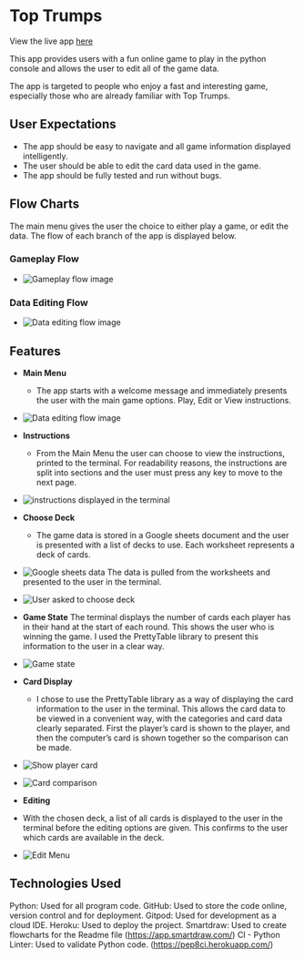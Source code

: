 # Top Trumps

View the live app [here](https://top-trumps1-6a9a12a49bdc.herokuapp.com/)

This app provides users with a fun online game to play in the python console and allows the user to edit all of the game data.

The app is targeted to people who enjoy a fast and interesting game, especially those who are already familiar with Top Trumps.

## User Expectations

- The app should be easy to navigate and all game information displayed intelligently.
- The user should be able to edit the card data used in the game.
- The app should be fully tested and run without bugs.

## Flow Charts

The main menu gives the user the choice to either play a game, or edit the data. The flow of each branch of the app is displayed below.

### Gameplay Flow
- ![Gameplay flow image](readme-images/flow1.png)

### Data Editing Flow
- ![Data editing flow image](readme-images\flow2.png)

## Features

- __Main Menu__
  - The app starts with a welcome message and immediately presents the user with the main game options. Play, Edit or View instructions.
- ![Data editing flow image](readme-images/welcome-menu.png)

- __Instructions__
  - From the Main Menu the user can choose to view the instructions, printed to the terminal.
For readability reasons, the instructions are split into sections and the user must press any key to move to the next page.
- ![instructions displayed in the terminal](readme-images/instructions.png)

- __Choose Deck__
  - The game data is stored in a Google sheets document and the user is presented with a list of decks to use. Each worksheet represents a deck of cards.
- ![Google sheets data](readme-images/worksheet.png)
The data is pulled from the worksheets and presented to the user in the terminal.
- ![User asked to choose deck](readme-images/choose-deck.png)

- __Game State__
The terminal displays the number of cards each player has in their hand at the start of each round. This shows the user who is winning the game. I used the PrettyTable library to present this information to the user in a clear way.
- ![Game state](readme-images/game-state.png)

- __Card Display__
  - I chose to use the PrettyTable library as a way of displaying the card information to the user in the terminal. This allows the card data to be viewed in a convenient way, with the categories and card data clearly separated. First the player’s card is shown to the player, and then the computer’s card is shown together so the comparison can be made.
- ![Show player card](readme-images/player-card.png)
- ![Card comparison](readme-images/comparison.png)

- __Editing__
 - With the chosen deck, a list of all cards is displayed to the user in the terminal before the editing options are given. This confirms to the user which cards are available in the deck. 
- ![Edit Menu](readme-images/edit-menu.png)

## Technologies Used
 
Python: Used for all program code.
GitHub: Used to store the code online, version control and for deployment.
Gitpod: Used for development as a cloud IDE.
Heroku: Used to deploy the project.
Smartdraw: Used to create flowcharts for the Readme file  (https://app.smartdraw.com/)
CI - Python Linter: Used to validate Python code. (https://pep8ci.herokuapp.com/)
